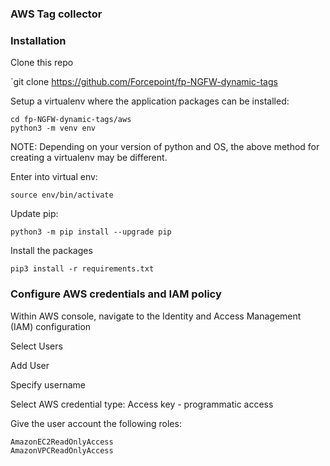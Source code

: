 ### AWS Tag collector


### Installation

Clone this repo

`git clone https://github.com/Forcepoint/fp-NGFW-dynamic-tags

Setup a virtualenv where the application packages can be installed:

```
cd fp-NGFW-dynamic-tags/aws
python3 -m venv env
```

NOTE: Depending on your version of python and OS, the above method for
creating a virtualenv may be different.

Enter into virtual env:

`source env/bin/activate`

Update pip:

`python3 -m pip install --upgrade pip`

Install the packages

`pip3 install -r requirements.txt`


### Configure AWS credentials and IAM policy

Within AWS console, navigate to the Identity and Access Management (IAM)
configuration

Select Users

Add User

Specify username

Select AWS credential type: Access key - programmatic access

Give the user account the following roles:

```
AmazonEC2ReadOnlyAccess
AmazonVPCReadOnlyAccess
```


